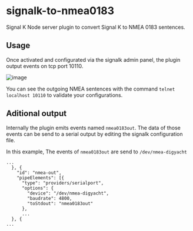 # signalk-to-nmea0183
Signal K Node server plugin to convert Signal K to NMEA 0183 sentences.

## Usage
Once activated and configurated via the signalk admin panel, the plugin output events on tcp port 10110.

![image](https://user-images.githubusercontent.com/1049678/27145294-e21dd896-513d-11e7-9ebc-1e1d4b6cf0db.png)

You can see the outgoing NMEA sentences with the command `telnet localhost 10110` to validate your configurations.


## Aditional output
Internally the plugin emits events named `nmea0183out`. 
The data of those events can be send to a serial output by editing the signalk configuration file. 

In this example, The events of `nmea0183out` are send to `/dev/nmea-digyacht`
```
...
  }, {
    "id": "nmea-out",
    "pipeElements": [{
      "type": "providers/serialport",
      "options": {
        "device": "/dev/nmea-digyacht",
        "baudrate": 4800,
        "toStdout": "nmea0183out"
      },
      ...
  }, {
...
```
